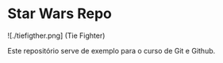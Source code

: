 # Star Wars Repo

![./tiefigther.png] (Tie Fighter)

Este repositório serve de exemplo para o curso de Git e Github.